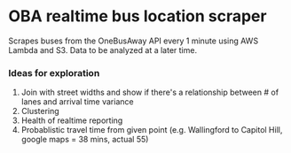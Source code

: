 # OBA realtime bus location scraper

Scrapes buses from the OneBusAway API every 1 minute using AWS Lambda and S3. Data to be analyzed at a later time.

### Ideas for exploration

1. Join with street widths and show if there's a relationship between # of lanes and arrival time variance
2. Clustering
3. Health of realtime reporting
4. Probablistic travel time from given point (e.g. Wallingford to Capitol Hill, google maps = 38 mins, actual 55)

